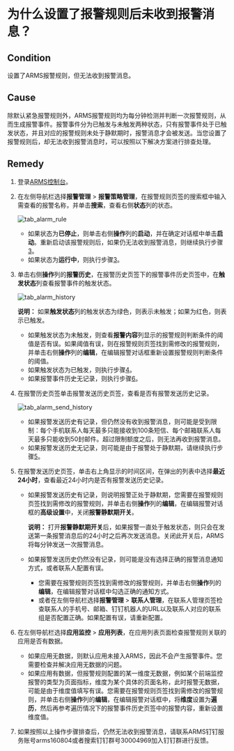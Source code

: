 # 为什么设置了报警规则后未收到报警消息？

## Condition

设置了ARMS报警规则，但无法收到报警消息。

## Cause

除默认紧急报警规则外，ARMS报警规则均为每分钟检测并判断一次报警规则，从而生成报警事件。报警事件分为已触发与未触发两种状态，只有报警事件处于已触发状态，并且对应的报警规则未处于静默期时，报警消息才会被发送。当您设置了报警规则后，却无法收到报警消息时，可以按照以下解决方案进行排查处理。

## Remedy

1.  登录[ARMS控制台](https://arms.console.aliyun.com/#/home)。

2.  在左侧导航栏选择**报警管理** \> **报警策略管理**，在报警规则页签的搜索框中输入需查看的报警名称，并单击**搜索**，查看右侧**状态**列的状态。

    ![tab_alarm_rule](https://static-aliyun-doc.oss-accelerate.aliyuncs.com/assets/img/zh-CN/4563498951/p81473.png)

    -   如果状态为**已停止**，则单击右侧**操作**列的**启动**，并在确定对话框中单击**启动**。重新启动该报警规则后，如果仍无法收到报警消息，则继续执行步骤[3](#step_aaw_2q7_f27)。
    -   如果状态为**运行中**，则执行步骤[3](#step_aaw_2q7_f27)。
3.  单击右侧**操作**列的**报警历史**，在报警历史页签下的报警事件历史页签中，在**触发状态**列查看报警事件的触发状态。

    ![tab_alarm_history](https://static-aliyun-doc.oss-accelerate.aliyuncs.com/assets/img/zh-CN/4563498951/p81476.png)

    **说明：** 如果**触发状态**列的触发状态为绿色，则表示未触发；如果为红色，则表示已触发。

    -   如果触发状态为未触发，则查看**报警内容**列显示的报警规则判断条件的阈值是否有误。如果阈值有误，则在报警规则页签找到需修改的报警规则，并单击右侧**操作**列的**编辑**，在编辑报警对话框重新设置报警规则判断条件的阈值。
    -   如果触发状态为已触发，则执行步骤[4](#step_ppz_b91_d1f)。
    -   如果报警事件历史无记录，则执行步骤[6](#step_dvb_363_m10)。
4.  在报警历史页签单击报警发送历史页签，查看是否有报警发送历史记录。

    ![tab_alarm_send_history](https://static-aliyun-doc.oss-accelerate.aliyuncs.com/assets/img/zh-CN/4563498951/p81477.png)

    -   如果报警发送历史有记录，但仍然没有收到报警消息，则可能是受到限制：每个手机联系人每天最多只能接收到100条短信、每个邮箱联系人每天最多只能收到50封邮件。超过限制额度之后，则无法再收到报警消息。
    -   如果报警发送历史无记录，则可能是由于报警处于静默期，请继续执行步骤[5](#step_dql_in0_dfx)。
5.  在报警发送历史页签，单击右上角显示的时间区间，在弹出的列表中选择**最近24小时**，查看最近24小时内是否有报警发送历史记录。

    -   如果报警发送历史有记录，则说明报警正处于静默期，您需要在报警规则页签找到需修改的报警规则，并单击右侧**操作**列的**编辑**，在编辑报警对话框的**高级设置**中，关闭**报警静默期开关**。

        **说明：** 打开**报警静默期开关**后，如果报警一直处于触发状态，则只会在发送第一条报警消息后的24小时之后再次发送消息。关闭此开关后，ARMS将每分钟发送一次报警消息。

    -   如果报警发送历史仍然没有记录，则可能是没有选择正确的报警消息通知方式，或者联系人配置有误。
        -   您需要在报警规则页签找到需修改的报警规则，并单击右侧**操作**列的**编辑**，在编辑报警对话框中勾选正确的通知方式。
        -   或者在左侧导航栏选择**报警管理** \> **联系人管理**，在联系人管理页签检查联系人的手机号、邮箱、钉钉机器人的URL以及联系人对应的联系组是否配置正确。如果配置有误，请重新配置。
6.  在左侧导航栏选择**应用监控** \> **应用列表**，在应用列表页面检查报警规则关联的应用是否有数据。

    -   如果应用无数据，则默认应用未接入ARMS，因此不会产生报警事件。您需要检查并解决应用无数据的问题。
    -   如果应用有数据，但报警规则配置的某一维度无数据，例如某个前端监控报警的类型为页面指标，维度为某个具体的页面名称，此时报警无数据，可能是由于维度值填写有误。您需要在报警规则页签找到需修改的报警规则，并单击右侧**操作**列的**编辑**，在编辑报警对话框中，将**维度**设置为**遍历**，然后再参考遍历情况下的报警事件历史页签中的报警内容，重新设置维度值。
7.  如果按照以上操作步骤排查后，仍然无法收到报警消息，请联系ARMS钉钉服务账号arms160804或者搜索钉钉群号30004969加入钉钉群进行反馈。


